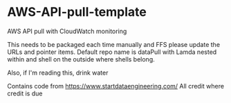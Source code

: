# AWS-API-pull-template
AWS API pull with CloudWatch monitoring 

This needs to be packaged each time manually and FFS please update the URLs and pointer items. Default repo name is dataPull with Lamda nested within and shell on the outside where shells belong.

Also, if I'm reading this, drink water




Contains code from 
https://www.startdataengineering.com/
All credit where credit is due
